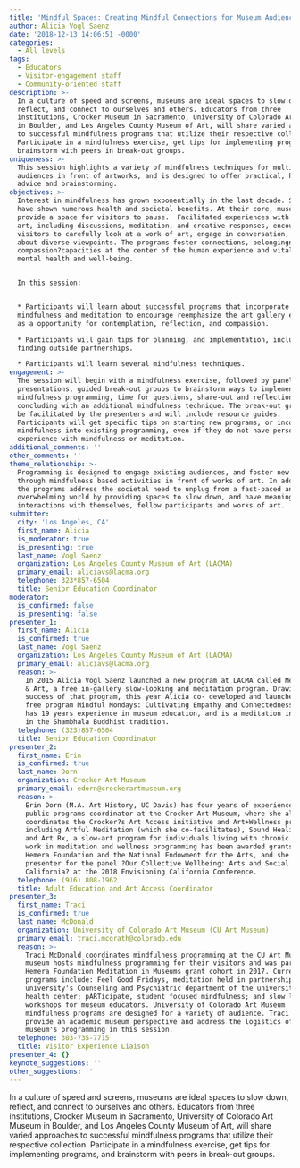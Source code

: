 ```yaml
---
title: 'Mindful Spaces: Creating Mindful Connections for Museum Audiences'
author: Alicia Vogl Saenz
date: '2018-12-13 14:06:51 -0000'
categories:
  - All levels
tags:
  - Educators
  - Visitor-engagement staff
  - Community-oriented staff
description: >-
  In a culture of speed and screens, museums are ideal spaces to slow down,
  reflect, and connect to ourselves and others. Educators from three
  institutions, Crocker Museum in Sacramento, University of Colorado Art Museum
  in Boulder, and Los Angeles County Museum of Art, will share varied approaches
  to successful mindfulness programs that utilize their respective collection.
  Participate in a mindfulness exercise, get tips for implementing programs, and
  brainstorm with peers in break-out groups. 
uniqueness: >-
  This session highlights a variety of mindfulness techniques for multiple
  audiences in front of artworks, and is designed to offer practical, hands-on
  advice and brainstorming.   
objectives: >-
  Interest in mindfulness has grown exponentially in the last decade. Studies
  have shown numerous health and societal benefits. At their core, museums
  provide a space for visitors to pause.  Facilitated experiences with works of
  art, including discussions, meditation, and creative responses, encourage
  visitors to carefully look at a work of art, engage in conversation, and learn
  about diverse viewpoints. The programs foster connections, belongingness, and
  compassion?capacities at the center of the human experience and vital for
  mental health and well-being. 


  In this session:


  * Participants will learn about successful programs that incorporate
  mindfulness and meditation to encourage reemphasize the art gallery experience
  as a opportunity for contemplation, reflection, and compassion.

  * Participants will gain tips for planning, and implementation, including
  finding outside partnerships.

  * Participants will learn several mindfulness techniques.
engagement: >-
  The session will begin with a mindfulness exercise, followed by panel
  presentations, guided break-out groups to brainstorm ways to implement
  mindfulness programming, time for questions, share-out and reflection,
  concluding with an additional mindfulness technique. The break-out groups will
  be facilitated by the presenters and will include resource guides.
  Participants will get specific tips on starting new programs, or incorporating
  mindfulness into existing programming, even if they do not have personal
  experience with mindfulness or meditation.
additional_comments: ''
other_comments: ''
theme_relationship: >-
  Programming is designed to engage existing audiences, and foster new audiences
  through mindfulness based activities in front of works of art. In addition,
  the programs address the societal need to unplug from a fast-paced and
  overwhelming world by providing spaces to slow down, and have meaningful
  interactions with themselves, fellow participants and works of art.   
submitter:
  city: 'Los Angeles, CA'
  first_name: Alicia
  is_moderator: true
  is_presenting: true
  last_name: Vogl Saenz
  organization: Los Angeles County Museum of Art (LACMA)
  primary_email: aliciavs@lacma.org
  telephone: 323*857-6504
  title: Senior Education Coordinator
moderator:
  is_confirmed: false
  is_presenting: false
presenter_1:
  first_name: Alicia
  is_confirmed: true
  last_name: Vogl Saenz
  organization: Los Angeles County Museum of Art (LACMA)
  primary_email: aliciavs@lacma.org
  reason: >-
    In 2015 Alicia Vogl Saenz launched a new program at LACMA called Meditation
    & Art, a free in-gallery slow-looking and meditation program. Drawing on the
    success of that program, this year Alicia co- developed and launched the
    free program Mindful Mondays: Cultivating Empathy and Connectedness. Alicia
    has 19 years experience in museum education, and is a meditation instructor
    in the Shambhala Buddhist tradition.
  telephone: (323)857-6504
  title: Senior Education Coordinator
presenter_2:
  first_name: Erin
  is_confirmed: true
  last_name: Dorn
  organization: Crocker Art Museum
  primary_email: edorn@crockerartmuseum.org
  reason: >-
    Erin Dorn (M.A. Art History, UC Davis) has four years of experience as a
    public programs coordinator at the Crocker Art Museum, where she also
    coordinates the Crocker?s Art Access initiative and Art+Wellness programs,
    including Artful Meditation (which she co-facilitates), Sound Healing Yoga,
    and Art Rx, a slow-art program for individuals living with chronic pain. Her
    work in meditation and wellness programming has been awarded grants from the
    Hemera Foundation and the National Endowment for the Arts, and she was a
    presenter for the panel ?Our Collective Wellbeing: Arts and Social Policy in
    California? at the 2018 Envisioning California Conference.
  telephone: (916) 808-1962
  title: Adult Education and Art Access Coordinator
presenter_3:
  first_name: Traci
  is_confirmed: true
  last_name: McDonald
  organization: University of Colorado Art Museum (CU Art Museum)
  primary_email: traci.mcgrath@colorado.edu
  reason: >-
    Traci McDonald coordinates mindfulness programming at the CU Art Museum. The
    museum hosts mindfulness programming for their visitors and was part of the
    Hemera Foundation Meditation in Museums grant cohort in 2017. Current
    programs include: Feel Good Fridays, meditation held in partnership with the
    university's Counseling and Psychiatric department of the university's
    health center; pARTicipate, student focused mindfulness; and slow looking
    workshops for museum educators. University of Colorado Art Museum
    mindfulness programs are designed for a variety of audience. Traci will
    provide an academic museum perspective and address the logistics of the
    museum's programming in this session.
  telephone: 303-735-7715
  title: Visitor Experience Liaison
presenter_4: {}
keynote_suggestions: ''
other_suggestions: ''
---
```

In a culture of speed and screens, museums are ideal spaces to slow down, reflect, and connect to ourselves and others. Educators from three institutions, Crocker Museum in Sacramento, University of Colorado Art Museum in Boulder, and Los Angeles County Museum of Art, will share varied approaches to successful mindfulness programs that utilize their respective collection. Participate in a mindfulness exercise, get tips for implementing programs, and brainstorm with peers in break-out groups.
